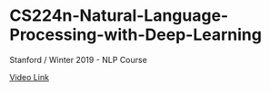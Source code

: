 # CS224n-Natural-Language-Processing-with-Deep-Learning
Stanford / Winter 2019 - NLP Course

[Video Link](https://www.youtube.com/playlist?list=PLoROMvodv4rOhcuXMZkNm7j3fVwBBY42z)
